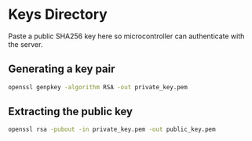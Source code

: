 # Keys Directory

Paste a public SHA256 key here so microcontroller can authenticate with the server.

## Generating a key pair

```bash
openssl genpkey -algorithm RSA -out private_key.pem
```

## Extracting the public key

```bash
openssl rsa -pubout -in private_key.pem -out public_key.pem
```
